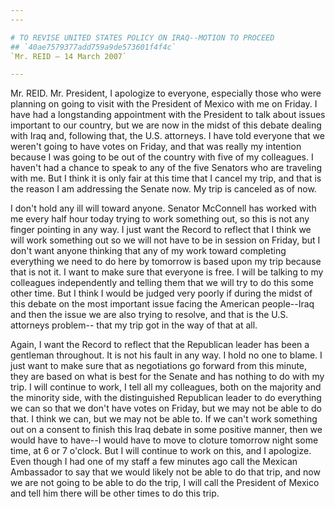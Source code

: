 ```yaml
---
---

# TO REVISE UNITED STATES POLICY ON IRAQ--MOTION TO PROCEED
## `40ae7579377add759a9de573601f4f4c`
`Mr. REID — 14 March 2007`

---
```



Mr. REID. Mr. President, I apologize to everyone, especially those 
who were planning on going to visit with the President of Mexico with 
me on Friday. I have had a longstanding appointment with the President 
to talk about issues important to our country, but we are now in the 
midst of this debate dealing with Iraq and, following that, the U.S. 
attorneys. I have told everyone that we weren't going to have votes on 
Friday, and that was really my intention because I was going to be out 
of the country with five of my colleagues. I haven't had a chance to 
speak to any of the five Senators who are traveling with me. But I 
think it is only fair at this time that I cancel my trip, and that is 
the reason I am addressing the Senate now. My trip is canceled as of 
now.

I don't hold any ill will toward anyone. Senator McConnell has worked 
with me every half hour today trying to work something out, so this is 
not any finger pointing in any way. I just want the Record to reflect 
that I think we will work something out so we will not have to be in 
session on Friday, but I don't want anyone thinking that any of my work 
toward completing everything we need to do here by tomorrow is based 
upon my trip because that is not it. I want to make sure that everyone 
is free. I will be talking to my colleagues independently and telling 
them that we will try to do this some other time. But I think I would 
be judged very poorly if during the midst of this debate on the most 
important issue facing the American people--Iraq and then the issue we 
are also trying to resolve, and that is the U.S. attorneys problem--
that my trip got in the way of that at all.


Again, I want the Record to reflect that the Republican leader has 
been a gentleman throughout. It is not his fault in any way. I hold no 
one to blame. I just want to make sure that as negotiations go forward 
from this minute, they are based on what is best for the Senate and has 
nothing to do with my trip. I will continue to work, I tell all my 
colleagues, both on the majority and the minority side, with the 
distinguished Republican leader to do everything we can so that we 
don't have votes on Friday, but we may not be able to do that. I think 
we can, but we may not be able to. If we can't work something out on a 
consent to finish this Iraq debate in some positive manner, then we 
would have to have--I would have to move to cloture tomorrow night some 
time, at 6 or 7 o'clock. But I will continue to work on this, and I 
apologize. Even though I had one of my staff a few minutes ago call the 
Mexican Ambassador to say that we would likely not be able to do that 
trip, and now we are not going to be able to do the trip, I will call 
the President of Mexico and tell him there will be other times to do 
this trip.